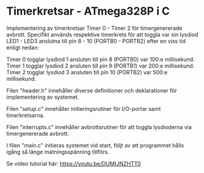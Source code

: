 # Timerkretsar - ATmega328P i C
Implementering av timerkretsar Timer 0 - Timer 2 för timergenererade avbrott.
Specifikt används respektive timerkrets för att toggla var sin lysdiod LED1 - LED3
anslutna till pin 8 - 10 (PORTB0 - PORTB2) efter en viss tid enligt nedan:

Timer 0 togglar lysdiod 1 ansluten till pin 8 (PORTB0) var 100:e millisekund.
Timer 1 togglar lysdiod 2 ansluten till pin 9 (PORTB1) var 200:e millisekund.
Timer 2 togglar lysdiod 3 ansluten till pin 10 (PORTB2) var 500:e millisekund.

Filen "header.h" innehåller diverse definitioner och deklarationer för implementering av systemet.

Filen "setup.c" innehåller initieringsrutiner för I/O-portar samt timerkretsarna.

Filen "interrupts.c" innehåller avbrottsrutiner för att toggla lysdioderna via timergenererade avbrott.

I filen "main.c" initieras systemet vid start, följt av att programmet hålls igång så länge matningsspänning tillförs.

Se video tutorial här: https://youtu.be/DUMtJNZHTT0